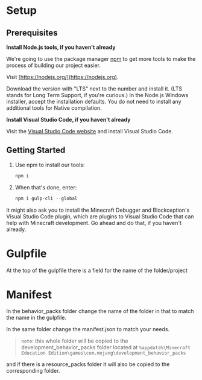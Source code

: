 # Setup

## Prerequisites

**Install Node.js tools, if you haven't already**

We're going to use the package manager [npm](https://www.npmjs.com/package/npm) to get more tools to make the process of building our project easier.

Visit [https://nodejs.org/](https://nodejs.org).

Download the version with "LTS" next to the number and install it. (LTS stands for Long Term Support, if you're curious.) In the Node.js Windows installer, accept the installation defaults. You do not need to install any additional tools for Native compilation.

**Install Visual Studio Code, if you haven't already**

Visit the [Visual Studio Code website](https://code.visualstudio.com) and install Visual Studio Code.

## Getting Started

1. Use npm to install our tools:

   ```powershell
   npm i
   ```

1. When that's done, enter:

   ```powershell
   npm i gulp-cli --global
   ```

It might also ask you to install the Minecraft Debugger and Blockception's Visual Studio Code plugin, which are plugins to Visual Studio Code that can help with Minecraft development. Go ahead and do that, if you haven't already.

# Gulpfile

At the top of the gulpfile there is a field for the name of the folder/project

# Manifest

In the behavior_packs folder change the name of the folder in that to match the name in the gulpfile.

In the same folder change the manifest.json to match your needs.

> `note`: this whole folder will be copied to the development_behavior_packs folder located at `%appdata%\Minecraft Education Edition\games\com.mojang\development_behavior_packs`

and if there is a resource_packs folder it will also be copied to the corresponding folder.
